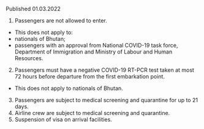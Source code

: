 Published 01.03.2022
1. Passengers are not allowed to enter.
- This does not apply to:
- nationals of Bhutan;
- passengers with an approval from National COVID-19 task force, Department of Immigration and Ministry of Labour and Human Resources.
2. Passengers must have a negative COVID-19 RT-PCR test taken at most 72 hours before departure from the first embarkation point.
- This does not apply to nationals of Bhutan.
3. Passengers are subject to medical screening and quarantine for up to 21 days.
4. Airline crew are subject to medical screening and quarantine.
5. Suspension of visa on arrival facilities.